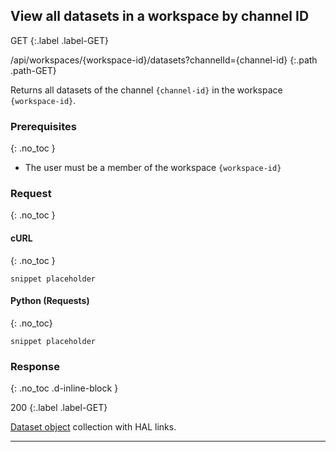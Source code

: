 ## View all datasets in a workspace by channel ID

GET
{:.label .label-GET}

/api/workspaces/{workspace-id}/datasets?channelId={channel-id}
{:.path .path-GET}

Returns all datasets of the channel `{channel-id}` in the workspace `{workspace-id}`.

### Prerequisites
{: .no_toc }

- The user must be a member of the workspace `{workspace-id}`

### Request
{: .no_toc }

#### cURL
{: .no_toc }

`snippet placeholder`

#### Python (Requests)
{: .no_toc}

`snippet placeholder`

### Response
{: .no_toc .d-inline-block }

200
{:.label .label-GET}

[Dataset object]({{site.baseurl}}/data-structures#dataset) collection with HAL links.

---
